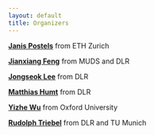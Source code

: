 ```yaml
---
layout: default
title: Organizers
---
```


[**Janis Postels**](https://janispostels.github.io/) from ETH Zurich

[**Jianxiang Feng**](https://rmc.dlr.de/rm/de/staff/jianxiang.feng/) from MUDS and DLR

[**Jongseok Lee**](https://rmc.dlr.de/rm/en/staff/jongseok.lee/) from DLR

[**Matthias Humt**](https://www.hummat.com/) from DLR

[**Yizhe Wu**](https://ori.ox.ac.uk/people/yizhe-wu/) from Oxford University

[**Rudolph Triebel**](https://rmc.dlr.de/rm/de/staff/rudolph.triebel/) from DLR and TU Munich
